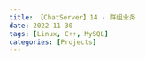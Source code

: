 ```yaml
---
title: 【ChatServer】14 - 群组业务
date: 2022-11-30
tags: [Linux, C++, MySQL]
categories: [Projects]
---
```


